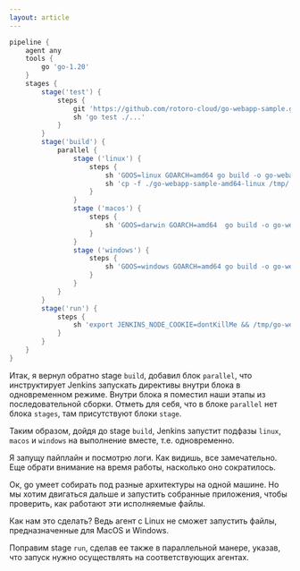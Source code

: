 ```yaml
---
layout: article
---
```


```groovy
pipeline {
    agent any
    tools {
        go 'go-1.20'
    }
    stages {
        stage('test') {
            steps {
                git 'https://github.com/rotoro-cloud/go-webapp-sample.git'
                sh 'go test ./...'
            }
        }
        stage('build') {
            parallel {
                stage ('linux') {
                    steps {
                        sh 'GOOS=linux GOARCH=amd64 go build -o go-webapp-sample-amd64-linux .'
                        sh 'cp -f ./go-webapp-sample-amd64-linux /tmp/'
                    }
                }
                stage ('macos') {
                    steps {
                        sh 'GOOS=darwin GOARCH=amd64  go build -o go-webapp-sample-amd64-darwin .'
                    }
                }
                stage ('windows') {
                    steps {
                        sh 'GOOS=windows GOARCH=amd64 go build -o go-webapp-sample-amd64.exe .'
                    }
                }
            }
        }
        stage('run') {
            steps {
                sh 'export JENKINS_NODE_COOKIE=dontKillMe && /tmp/go-webapp-sample-amd64-linux &'
            }
        }
    }
}
```

Итак, я вернул обратно stage `build`, добавил блок `parallel`, что инструктирует Jenkins запускать директивы внутри блока в одновременном режиме. Внутри блока я поместил наши этапы из последовательной сборки. Отметь для себя, что в блоке `parallel` нет блока `stages`, там присутствуют блоки `stage`.

Таким образом, дойдя до stage `build`, Jenkins запустит подфазы `linux`, `macos` и `windows` на выполнение вместе, т.е. одновременно.

Я запущу пайплайн и посмотрю логи. Как видишь, все замечательно. Еще обрати внимание на время работы, насколько оно сократилось.

Ок, go умеет собирать под разные архитектуры на одной машине. Но мы хотим двигаться дальше и запустить собранные приложения, чтобы проверить, как работают эти исполняемые файлы. 

Как нам это сделать? Ведь агент с Linux не сможет запустить файлы, предназначенные для MacOS и Windows.

Поправим stage `run`, сделав ее также в параллельной манере, указав, что запуск нужно осуществлять на соответствующих агентах.
